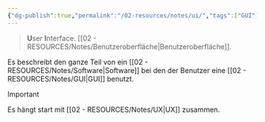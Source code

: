 ```yaml
---
{"dg-publish":true,"permalink":"/02-resources/notes/ui/","tags":["GUI"],"noteIcon":"","updated":"2024-08-27T01:04:00.000+02:00"}
---
```


>**U**ser **I**nterface.
> [[02 - RESOURCES/Notes/Benutzeroberfläche\|Benutzeroberfläche]].

Es beschreibt den ganze Teil von ein [[02 - RESOURCES/Notes/Software\|Software]] bei den der Benutzer eine [[02 - RESOURCES/Notes/GUI\|GUI]] benutzt.

> [!important] 
> Es hängt start mit [[02 - RESOURCES/Notes/UX\|UX]] zusammen.

